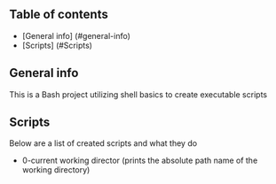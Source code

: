 ## Table of contents
* [General info] (#general-info)
* [Scripts] (#Scripts)

## General info
This is a Bash project utilizing shell basics to create executable scripts

## Scripts
Below are a list of created scripts and what they do
* 0-current working director (prints the absolute path name of the working directory)
